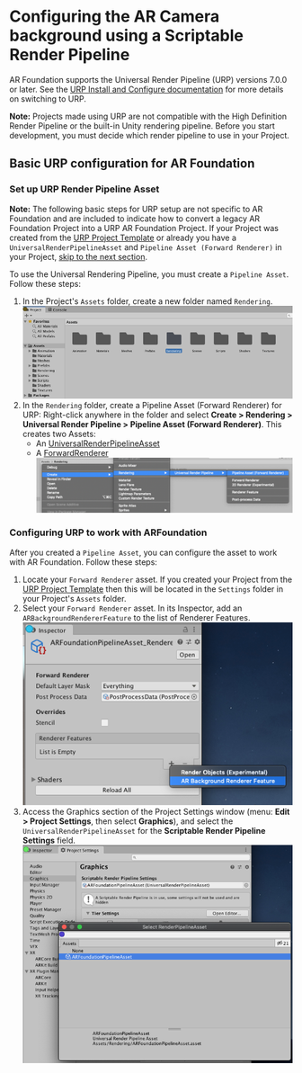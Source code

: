 # Configuring the AR Camera background using a Scriptable Render Pipeline

AR Foundation supports the Universal Render Pipeline (URP) versions 7.0.0 or later. See the [URP Install and Configure documentation](https://docs.unity3d.com/Packages/com.unity.render-pipelines.universal@latest?subfolder=/manual/InstallingAndConfiguringURP.html) for more details on switching to URP.

**Note:** Projects made using URP are not compatible with the High Definition Render Pipeline or the built-in Unity rendering pipeline. Before you start development, you must decide which render pipeline to use in your Project.

## Basic URP configuration for AR Foundation

### Set up URP Render Pipeline Asset

**Note:** The following basic steps for URP setup are not specific to AR Foundation and are included to indicate how to convert a legacy AR Foundation Project into a URP AR Foundation Project. If your Project was created from the [URP Project Template](https://docs.unity3d.com/Packages/com.unity.render-pipelines.universal@7.1/manual/creating-a-new-project-with-urp.html) or already you have a `UniversalRenderPipelineAsset` and `Pipeline Asset (Forward Renderer)` in your Project, [skip to the next section](#configuring-urp-to-work-with-arfoundation).

To use the Universal Rendering Pipeline, you must create a `Pipeline Asset`. Follow these steps:

1. In the Project's `Assets` folder, create a new folder named `Rendering`.
   ![`Rendering` folder in the Project's `Assets` folder](images/srp/rendering-folder.png "Rendering Folder")
2. In the `Rendering` folder, create a Pipeline Asset (Forward Renderer) for URP:
    Right-click anywhere in the folder and select **Create &gt; Rendering &gt; Universal Render Pipeline &gt; Pipeline Asset (Forward Renderer)**.
    This creates two Assets:
    * An [UniversalRenderPipelineAsset](https://docs.unity3d.com/Packages/com.unity.render-pipelines.universal@latest?subfolder=/api/UnityEngine.Rendering.Universal.UniversalRenderPipelineAsset.html)
    * A [ForwardRenderer](https://docs.unity3d.com/Packages/com.unity.render-pipelines.universal@latest?subfolder=/api/UnityEngine.Rendering.Universal.ForwardRenderer.html)
   ![Creating a Pipeline Asset](images/srp/create-pipeline-asset.png "Create Pipeline Asset")

### Configuring URP to work with ARFoundation

After you created a `Pipeline Asset`, you can configure the asset to work with AR Foundation. Follow these steps:

1. Locate your `Forward Renderer` asset. If you created your Project from the [URP Project Template](https://docs.unity3d.com/Packages/com.unity.render-pipelines.universal@7.1/manual/creating-a-new-project-with-urp.html) then this will be located in the `Settings` folder in your Project's `Assets` folder.
2. Select your `Forward Renderer` asset. In its Inspector, add an `ARBackgroundRendererFeature` to the list of Renderer Features.
   ![Adding an `ARBackgroundRendererFeature`](images/srp/add-renderer-feature.png "Adding an ARBackgroundRendererFeature")
3. Access the Graphics section of the Project Settings window (menu: **Edit &gt; Project Settings**, then select **Graphics**), and select the `UniversalRenderPipelineAsset` for the **Scriptable Render Pipeline Settings** field.
   ![Setting the Pipeline Asset](images/srp/set-pipeline-asset.png "Set Pipeline Asset")

